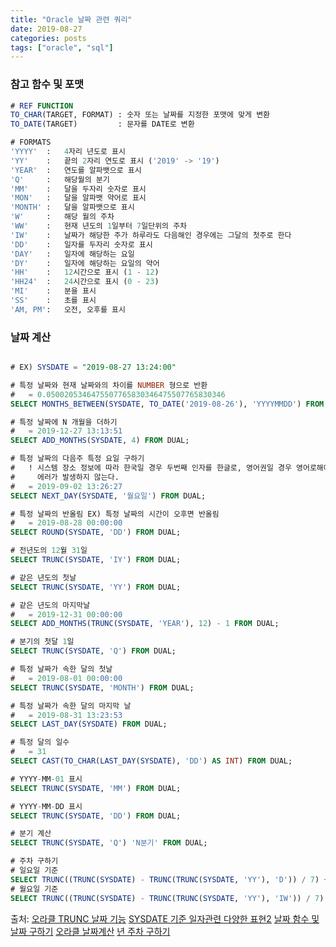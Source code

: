 ```yaml
---
title: "Oracle 날짜 관련 쿼리"
date: 2019-08-27
categories: posts
tags: ["oracle", "sql"]
---
```

### 참고 함수 및 포맷
```SQL
# REF FUNCTION
TO_CHAR(TARGET, FORMAT) : 숫자 또는 날짜를 지정한 포맷에 맞게 변환
TO_DATE(TARGET)         : 문자를 DATE로 변환

# FORMATS
'YYYY'  :   4자리 년도로 표시 
'YY'    :   끝의 2자리 연도로 표시 ('2019' -> '19')
'YEAR'  :   연도를 알파뱃으로 표시 
'Q'     :   해당월의 분기
'MM'    :   달을 두자리 숫자로 표시
'MON'   :   달을 알파뱃 약어로 표시 
'MONTH' :   달을 알파뱃으로 표시
'W'     :   해당 월의 주차
'WW'    :   현재 년도의 1일부터 7일단위의 주차
'IW'    :   날짜가 해당한 주가 하루라도 다음해인 경우에는 그달의 첫주로 한다
'DD'    :   일자를 두자리 숫자로 표시
'DAY'   :   일자에 해당하는 요일
'DY'    :   일자에 해당하는 요일의 약어
'HH'    :   12시간으로 표시 (1 - 12)
'HH24'  :   24시간으로 표시 (0 - 23)
'MI'    :   분을 표시
'SS'    :   초를 표시
'AM, PM':   오전, 오후를 표시
```
### 날짜 계산
```SQL

# EX) SYSDATE = "2019-08-27 13:24:00"

# 특정 날짜와 현재 날짜와의 차이를 NUMBER 형으로 반환
#   = 0.0500205346475507765830346475507765830346
SELECT MONTHS_BETWEEN(SYSDATE, TO_DATE('2019-08-26'), 'YYYYMMDD') FROM DUAL; 

# 특정 날짜에 N 개월을 더하기
#   = 2019-12-27 13:13:51
SELECT ADD_MONTHS(SYSDATE, 4) FROM DUAL;

# 특정 날짜의 다음주 특정 요일 구하기
#   ! 시스템 장소 정보에 따라 한국일 경우 두번째 인자를 한글로, 영어권일 경우 영어로해야
#     에러가 발생하지 않는다.
#   = 2019-09-02 13:26:27
SELECT NEXT_DAY(SYSDATE, '월요일') FROM DUAL;

# 특정 날짜의 반올림 EX) 특정 날짜의 시간이 오후면 반올림
#   = 2019-08-28 00:00:00
SELECT ROUND(SYSDATE, 'DD') FROM DUAL;

# 전년도의 12월 31일
SELECT TRUNC(SYSDATE, 'IY') FROM DUAL;

# 같은 년도의 첫날
SELECT TRUNC(SYSDATE, 'YY') FROM DUAL;

# 같은 년도의 마지막날
#   = 2019-12-31 00:00:00
SELECT ADD_MONTHS(TRUNC(SYSDATE, 'YEAR'), 12) - 1 FROM DUAL;

# 분기의 첫달 1일
SELECT TRUNC(SYSDATE, 'Q') FROM DUAL;

# 특정 날짜가 속한 달의 첫날 
#   = 2019-08-01 00:00:00
SELECT TRUNC(SYSDATE, 'MONTH') FROM DUAL;

# 특정 날짜가 속한 달의 마지막 날
#   = 2019-08-31 13:23:53
SELECT LAST_DAY(SYSDATE) FROM DUAL;

# 특정 달의 일수
#   = 31
SELECT CAST(TO_CHAR(LAST_DAY(SYSDATE), 'DD') AS INT) FROM DUAL;

# YYYY-MM-01 표시
SELECT TRUNC(SYSDATE, 'MM') FROM DUAL;

# YYYY-MM-DD 표시
SELECT TRUNC(SYSDATE, 'DD') FROM DUAL;

# 분기 계산
SELECT TRUNC(SYSDATE, 'Q') 'N분기' FROM DUAL;

# 주차 구하기 
# 일요일 기준
SELECT TRUNC((TRUNC(SYSDATE) - TRUNC(TRUNC(SYSDATE, 'YY'), 'D')) / 7) + 1 
# 월요일 기준
SELECT TRUNC((TRUNC(SYSDATE) - TRUNC(TRUNC(SYSDATE, 'YY'), 'IW')) / 7) + 1
```

출처:   [오라클 TRUNC 날짜 기능](https://m.blog.naver.com/PostView.nhn?blogId=tsum3000&logNo=80085482543&proxyReferer=http%3A%2F%2Fwww.google.com%2Furl%3Fsa%3Dt%26rct%3Dj%26q%3D%26esrc%3Ds%26source%3Dweb%26cd%3D2%26ved%3D2ahUKEwjrzp7Ix5jkAhXYAYgKHedECDwQFjABegQIAhAB%26url%3Dhttp%253A%252F%252Fm.blog.naver.com%252Ftsum3000%252F80085482543%26usg%3DAOvVaw2cxD2EDcWalzKEo5FBas6L)
        [SYSDATE 기준 일자관련 다양한 표현2](https://rocabilly.tistory.com/273)
        [날짜 함수 및 날짜 구하기](https://applejara.tistory.com/445)
        [오라클 날짜계산](https://m.blog.naver.com/PostView.nhn?blogId=afungy&logNo=100154103724&proxyReferer=http%3A%2F%2Fwww.google.com%2Furl%3Fsa%3Dt%26rct%3Dj%26q%3D%26esrc%3Ds%26source%3Dweb%26cd%3D1%26ved%3D2ahUKEwiVoo2rwpjkAhWVfd4KHUPIBD0QFjAAegQIABAB%26url%3Dhttp%253A%252F%252Fm.blog.naver.com%252Fafungy%252F100154103724%26usg%3DAOvVaw1SzHFbfGYZ6neJ25mpRPgZ)
        [년 주차 구하기](http://www.gurubee.net/article/48729)